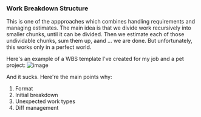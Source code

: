 ### Work Breakdown Structure

This is one of the appproaches which combines handling requirements and managing estimates.
The main idea is that we divide work recursively into smaller chunks, until it can be divided. Then we estimate each of those undividable chunks, sum them up, aand ... we are done.
But unfortunately, this works only in a perfect world.

Here's an example of a WBS template I've created for my job and a pet project: 
![image](https://github.com/gatamar/gist_blog/blob/main/resources/wbs_log_example.png)

And it sucks. Here're the main points why:

1. Format
2. Initial breakdown
3. Unexpected work types
4. Diff management

